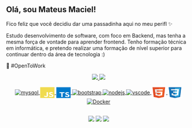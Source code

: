 ## Olá, sou Mateus Maciel! 
<p>Fico feliz que você decidiu dar uma passadinha aqui no meu perifl ✨</p>
<p>Estudo desenvolvimento de software, com foco em Backend, mas tenha a mesma força de vontade para aprender frontend. Tenho formação técnica em informática, e pretendo realizar uma formação de nível superior para continuar dentro da área de tecnologia :)</p>

🌟 #OpenToWork
<br>
<div align="center">
  <a href="https://github.com/MateusMaciel340">
  <img height="180em" src="https://github-readme-stats.vercel.app/api?username=MateusMaciel340&show_icons=true&theme=swift&include_all_commits=true&count_private=true"/>
  <img height="180em" src="https://github-readme-stats.vercel.app/api/top-langs/?username=MateusMaciel340&layout=compact&langs_count=7&theme=swift"/>
</div>

<div style="display: inline_block" align="center"><br>

  <img align="center" alt="mysqol" height="30" width="40" src="https://cdn.jsdelivr.net/gh/devicons/devicon/icons/mysql/mysql-original.svg">  
  <img align="center" alt="JS" height="30" width="40" src="https://raw.githubusercontent.com/devicons/devicon/master/icons/javascript/javascript-plain.svg">
  <img align="center" alt="TS" height="30" width="40" src="https://raw.githubusercontent.com/devicons/devicon/master/icons/typescript/typescript-plain.svg">
  <img align="center" alt="bootstrap" height="30" width="40" src="https://cdn.jsdelivr.net/gh/devicons/devicon/icons/bootstrap/bootstrap-plain.svg">
  <img align="center" alt="nodejs" height="30" width="40" src="https://cdn.jsdelivr.net/gh/devicons/devicon/icons/nodejs/nodejs-plain.svg">
  <img align="center" alt="vscode" height="30" width="40" src="https://cdn.jsdelivr.net/gh/devicons/devicon/icons/vscode/vscode-original.svg">
  <img align="center" alt="HTML" height="30" width="40" src="https://raw.githubusercontent.com/devicons/devicon/master/icons/html5/html5-original.svg">
  <img align="center" alt="CSS" height="30" width="40" src="https://raw.githubusercontent.com/devicons/devicon/master/icons/css3/css3-original.svg">
  <img align="center" alt="Docker" height="30" width="40" src="https://cdn.jsdelivr.net/gh/devicons/devicon/icons/docker/docker-plain.svg">
          
 </div>
 
  ##
 
<div align="center"> 
  <a href="https://www.instagram.com/mateusmaciel340/" target="_blank"><img src="https://img.shields.io/badge/-Instagram-%23E4405F?style=for-the-badge&logo=instagram&logoColor=white" target="_blank"></a>
  <a href = "mailto:mateusdev340@gmail.com"><img src="https://img.shields.io/badge/-Gmail-%23333?style=for-the-badge&logo=gmail&logoColor=white" target="_blank"></a>
  <a href="https://www.linkedin.com/in/mateusmaciel340/" target="_blank"><img src="https://img.shields.io/badge/-LinkedIn-%230077B5?style=for-the-badge&logo=linkedin&logoColor=white" target="_blank"></a> 
 
</div>
